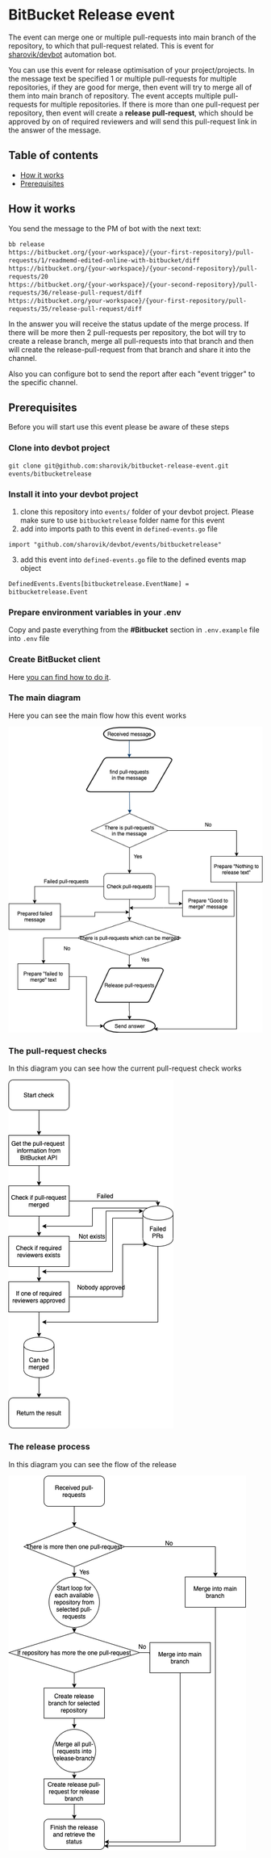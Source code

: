 # BitBucket Release event
The event can merge one or multiple pull-requests into main branch of the repository, to which that pull-request related.
This is event for [sharovik/devbot](https://github.com/sharovik/devbot) automation bot.

You can use this event for release optimisation of your project/projects. In the message text be specified 1 or multiple pull-requests for multiple repositories, if they are good for merge, then event will try to merge all of them into main branch of repository.
The event accepts multiple pull-requests for multiple repositories. If there is more than one pull-request per repository, then event will create a **release pull-request**, which should be approved by on of required reviewers and will send this pull-request link in the answer of the message.

## Table of contents
- [How it works](#how-it-works)
- [Prerequisites](#prerequisites)

## How it works
You send the message to the PM of bot with the next text: 
```
bb release
https://bitbucket.org/{your-workspace}/{your-first-repository}/pull-requests/1/readmemd-edited-online-with-bitbucket/diff
https://bitbucket.org/{your-workspace}/{your-second-repository}/pull-requests/20
https://bitbucket.org/{your-workspace}/{your-second-repository}/pull-requests/36/release-pull-request/diff
https://bitbucket.org/your-workspace}/{your-first-repository/pull-requests/35/release-pull-request/diff
```
In the answer you will receive the status update of the merge process. 
If there will be more then 2 pull-requests per repository, the bot will try to create a release branch, merge all pull-requests into that branch and then will create the release-pull-request from that branch and share it into the channel.

Also you can configure bot to send the report after each "event trigger" to the specific channel.

## Prerequisites
Before you will start use this event please be aware of these steps

### Clone into devbot project
```
git clone git@github.com:sharovik/bitbucket-release-event.git events/bitbucketrelease
```

### Install it into your devbot project
1. clone this repository into `events/` folder of your devbot project. Please make sure to use `bitbucketrelease` folder name for this event 
2. add into imports path to this event in `defined-events.go` file
``` 
import "github.com/sharovik/devbot/events/bitbucketrelease"
```
3. add this event into `defined-events.go` file to the defined events map object
``` 
DefinedEvents.Events[bitbucketrelease.EventName] = bitbucketrelease.Event
```

### Prepare environment variables in your .env
Copy and paste everything from the **#Bitbucket** section in `.env.example` file into `.env` file

### Create BitBucket client
Here [you can find how to do it](https://github.com/sharovik/devbot/blob/master/documentation/bitbucket_client_configuration.md).

### The main diagram
Here you can see the main flow how this event works

![The main flow](documentation/images/bitbucket-release-event.png)

### The pull-request checks
In this diagram you can see how the current pull-request check works

![The pull-request check](documentation/images/the-pull-request-check.png)

### The release process
In this diagram you can see the flow of the release

![The flow of the release](documentation/images/release-process.png)
